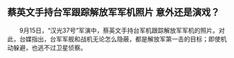 ## 蔡英文手持台军跟踪解放军军机照片 意外还是演戏？
　　9月15日，“汉光37号”军演中，蔡英文手持台军机跟踪解放军军机的照片。对此，台媒指出，台军军舰和战机无论怎么隐蔽，都是解放军第一击的目标；即使机动躲避，也逃不过卫星侦察。

